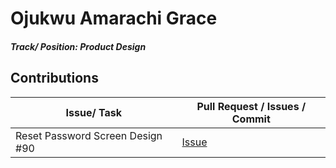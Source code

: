 # Ojukwu Amarachi Grace

##### Track/ Position: **Product Design**

## Contributions

| Issue/ Task       | Pull Request / Issues / Commit                                          |
| ----------------- | ----------------------------------------------------------------------- |
| Reset Password Screen Design #90 | [Issue](https://github.com/zuri-training/AuthWiki_Team9/issues/90) |
